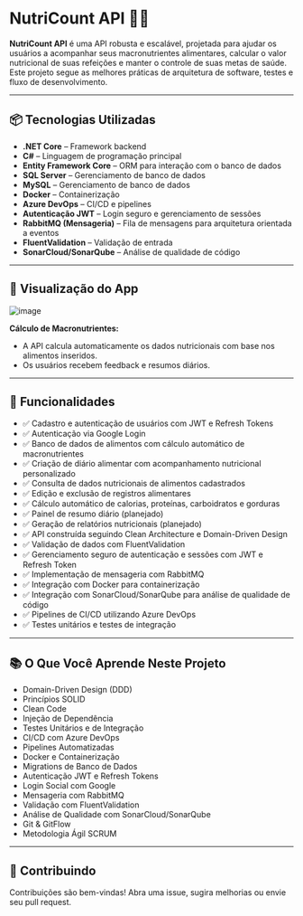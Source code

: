 # NutriCount API 🥗💪

**NutriCount API** é uma API robusta e escalável, projetada para ajudar os usuários a acompanhar seus macronutrientes alimentares, calcular o valor nutricional de suas refeições e manter o controle de suas metas de saúde. Este projeto segue as melhores práticas de arquitetura de software, testes e fluxo de desenvolvimento.

---

## 📦 Tecnologias Utilizadas

- **.NET Core** – Framework backend  
- **C#** – Linguagem de programação principal  
- **Entity Framework Core** – ORM para interação com o banco de dados  
- **SQL Server** – Gerenciamento de banco de dados  
- **MySQL** – Gerenciamento de banco de dados  
- **Docker** – Containerização  
- **Azure DevOps** – CI/CD e pipelines  
- **Autenticação JWT** – Login seguro e gerenciamento de sessões  
- **RabbitMQ (Mensageria)** – Fila de mensagens para arquitetura orientada a eventos  
- **FluentValidation** – Validação de entrada  
- **SonarCloud/SonarQube** – Análise de qualidade de código  

---

## 📱 Visualização do App

![image](https://github.com/user-attachments/assets/a932644b-81ea-4e30-b568-91f01b37e3eb)

**Cálculo de Macronutrientes:**  
- A API calcula automaticamente os dados nutricionais com base nos alimentos inseridos.  
- Os usuários recebem feedback e resumos diários.  

---

## 🚀 Funcionalidades

- ✅ Cadastro e autenticação de usuários com JWT e Refresh Tokens  
- ✅ Autenticação via Google Login  
- ✅ Banco de dados de alimentos com cálculo automático de macronutrientes  
- ✅ Criação de diário alimentar com acompanhamento nutricional personalizado  
- ✅ Consulta de dados nutricionais de alimentos cadastrados  
- ✅ Edição e exclusão de registros alimentares  
- ✅ Cálculo automático de calorias, proteínas, carboidratos e gorduras  
- ✅ Painel de resumo diário (planejado)  
- ✅ Geração de relatórios nutricionais (planejado)  
- ✅ API construída seguindo Clean Architecture e Domain-Driven Design  
- ✅ Validação de dados com FluentValidation  
- ✅ Gerenciamento seguro de autenticação e sessões com JWT e Refresh Token  
- ✅ Implementação de mensageria com RabbitMQ  
- ✅ Integração com Docker para containerização  
- ✅ Integração com SonarCloud/SonarQube para análise de qualidade de código  
- ✅ Pipelines de CI/CD utilizando Azure DevOps  
- ✅ Testes unitários e testes de integração  

---

## 📚 O Que Você Aprende Neste Projeto

- Domain-Driven Design (DDD)  
- Princípios SOLID  
- Clean Code  
- Injeção de Dependência  
- Testes Unitários e de Integração  
- CI/CD com Azure DevOps  
- Pipelines Automatizadas  
- Docker e Containerização  
- Migrations de Banco de Dados  
- Autenticação JWT e Refresh Tokens  
- Login Social com Google  
- Mensageria com RabbitMQ  
- Validação com FluentValidation  
- Análise de Qualidade com SonarCloud/SonarQube  
- Git & GitFlow  
- Metodologia Ágil SCRUM  

---

## 🤝 Contribuindo
Contribuições são bem-vindas! Abra uma issue, sugira melhorias ou envie seu pull request.
